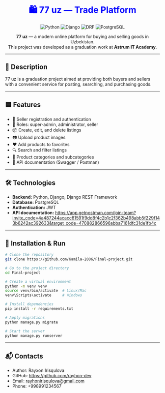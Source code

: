 <h1 align="center" style="color:blue;">
  🛍️ 77 uz — Trade Platform
</h1>

<p align="center">
  <img src="https://img.shields.io/badge/Python-3.12-blue" alt="Python">
  <img src="https://img.shields.io/badge/Django-5.2-blue" alt="Django">
  <img src="https://img.shields.io/badge/DRF-3.16-blue" alt="DRF">
  <img src="https://img.shields.io/badge/PostgreSQL-15-blue" alt="PostgreSQL">
</p>

<p align="center">
  <b>77 uz</b> — a modern online platform for buying and selling goods in Uzbekistan.<br>
  This project was developed as a graduation work at <b>Astrum IT Academy</b>.
</p>

---

## 📘 Description
77 uz is a graduation project aimed at providing both buyers and sellers with a convenient service for posting, searching, and purchasing goods.

---

## 🟦 Features
- 👤 Seller registration and authentication
- 👑 Roles: super-admin, administrator, seller
- 📦 Create, edit, and delete listings
- 📷 Upload product images
- ❤️ Add products to favorites
- 🔍 Search and filter listings
- 📂 Product categories and subcategories
- 📜 API documentation (Swagger / Postman)

---

## 🛠️ Technologies
- **Backend:** Python, Django, Django REST Framework
- **Database:** PostgreSQL
- **Authentication:** JWT
- **API documentation:** https://app.getpostman.com/join-team?invite_code=4a487244acacc81591f9dd8f4c2b1c2f362b498abb5f229f143b6242ac392633&target_code=470882866596abba7161dfc31de1fb4c

---

## 🚀 Installation & Run
```bash
# Clone the repository
git clone https://github.com/Kamila-2006/Final-project.git

# Go to the project directory
cd Final-project

# Create a virtual environment
python -m venv venv
source venv/bin/activate  # Linux/Mac
venv\Scripts\activate     # Windows

# Install dependencies
pip install -r requirements.txt

# Apply migrations
python manage.py migrate

# Start the server
python manage.py runserver

```

---

## 📬 Contacts
- Author: Rayxon Irisqulova
- GitHub: https://github.com/rayhon-dev
- Email: rayhonirisqulova@gmail.com
- Phone: +998991234567